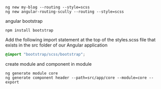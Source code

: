
```shell
ng new my-blog --routing --style=scss
ng new angular-routing-scully --routing --style=scss
```

angular bootstrap
```shell
npm install bootstrap
```
Add the following import statement at the top of the styles.scss file that exists in the
src folder of our Angular application
```css
@import "bootstrap/scss/bootstrap";
```

create module and component in module
```shell
ng generate module core
ng generate component header --path=src/app/core --module=core --export
```